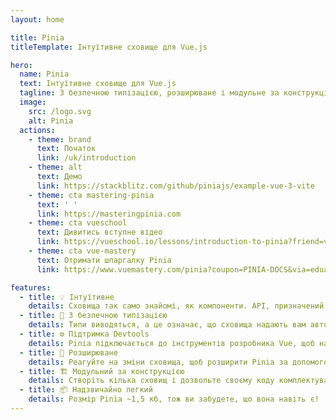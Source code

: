 ```yaml
---
layout: home

title: Pinia
titleTemplate: Інтуїтивне сховище для Vue.js

hero:
  name: Pinia
  text: Інтуїтивне сховище для Vue.js
  tagline: З безпечною типізацією, розширюване і модульне за конструкцією. Можна навіть забути, що ви використовуєте сховище.
  image:
    src: /logo.svg
    alt: Pinia
  actions:
    - theme: brand
      text: Початок
      link: /uk/introduction
    - theme: alt
      text: Демо
      link: https://stackblitz.com/github/piniajs/example-vue-3-vite
    - theme: cta mastering-pinia
      text: ' '
      link: https://masteringpinia.com
    - theme: cta vueschool
      text: Дивитись вступне відео
      link: https://vueschool.io/lessons/introduction-to-pinia?friend=vuerouter&utm_source=pinia&utm_medium=link&utm_campaign=homepage
    - theme: cta vue-mastery
      text: Отримати шпаргалку Pinia
      link: https://www.vuemastery.com/pinia?coupon=PINIA-DOCS&via=eduardo

features:
  - title: 💡 Інтуїтивне
    details: Сховища так само знайомі, як компоненти. API, призначений для створення добре організованих сховищ.
  - title: 🔑 З безпечною типізацією
    details: Типи виводяться, а це означає, що сховища надають вам автозаповнення навіть у JavaScript!
  - title: ⚙️ Підтримка Devtools
    details: Pinia підключається до інструментів розробника Vue, щоб надати вам покращений досвід розробки як у Vue 2, так і у Vue 3.
  - title: 🔌 Розширюване
    details: Реагуйте на зміни сховища, щоб розширити Pinia за допомогою транзакцій, синхронізації локального сховища, тощо.
  - title: 🏗 Модульний за конструкцією
    details: Створіть кілька сховищ і дозвольте своєму коду комплектувальника автоматично розділити їх.
  - title: 📦 Надзвичайно легкий
    details: Розмір Pinia ~1,5 кб, тож ви забудете, що вона навіть є!
---
```


<script setup>
import HomeSponsors from '../.vitepress/theme/components/HomeSponsors.vue'
import '../.vitepress/theme/styles/home-links.css'
</script>

<HomeSponsors />
